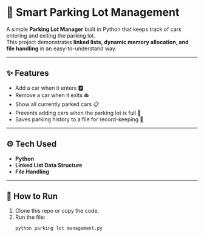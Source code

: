 # 🚗 Smart Parking Lot Management

A simple **Parking Lot Manager** built in Python that keeps track of cars entering and exiting the parking lot.  
This project demonstrates **linked lists, dynamic memory allocation, and file handling** in an easy-to-understand way.  

---

## ✨ Features
- Add a car when it enters 🅿️  
- Remove a car when it exits 🚘  
- Show all currently parked cars 📋  
- Prevents adding cars when the parking lot is full 🚫  
- Saves parking history to a file for record-keeping 💾  

---

## ⚙️ Tech Used
- **Python**  
- **Linked List Data Structure**  
- **File Handling**  

---

## 🚀 How to Run
1. Clone this repo or copy the code.  
2. Run the file:  
   ```bash
   python parking lot management.py